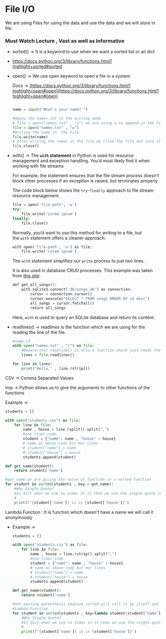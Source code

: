 # File I/O
We are using Files for using the data and use the data and  we will store in file.

### Must Watch Lecture , Vast as well as Informative

- sorted() → It is a keyword to use when we want a sorted list or an dict
- https://docs.python.org/3/library/functions.html?highlight=sorted#sorted
 
- open() →  We use open keyword to open a file in a system
    
    Docs → [https://docs.python.org/3/library/functions.html?highlight=open#open](https://docs.python.org/3/library/functions.html?highlight=open#open)
    
    
    ```python
    
    name = input("What's your name? ")
    
    #Opens the names.txt in the writing mode 
    # file = open("names.txt" , "a") we are using a to append in the file 
    file = open("names.txt" , "w")
    #Writing the name in  the File
    file.write(name)
    # After writing the names in the file we close the file and save it 
    file.close()
    
    ```
    
- with() → The **`with` statement** in Python is used for resource management and exception handling. You’d most likely find it when working with file streams
    
     For example, the statement ensures that the file stream process doesn’t block other processes if an exception is raised, but terminates properly.
    
    The code block below shows the `try`-`finally` approach to file stream resource management.
    
    ```python
    file = open('file-path', 'w')
    try:
        file.write('Lorem ipsum')
    finally:
        file.close()
    
    ```
    
    Normally, you’d want to use this method for writing to a file, but the `with` statement offers a cleaner approach:
    
    ```python
    with open('file-path', 'w') as file:
        file.write('Lorem ipsum')
    
    ```
    
    The `with` statement simplifies our `write` process to just two lines.
    
    It is also used in database CRUD processes. This example was taken from [this site](https://mherman.org/blog/flask-for-node-developers/):
    
    ```python
    def get_all_songs():
        with sqlite3.connect('db/songs.db') as connection:
            cursor = connection.cursor()
            cursor.execute("SELECT * FROM songs ORDER BY id desc")
            all_songs = cursor.fetchall()
            return all_songs
    
    ```
    
    Here, `with` is used to query an SQLite database and return its content.
    
- readlines() → readlines is the function which we are using for the reading the line of the file.
    
    ```python
    #name_v3
    with open("names.txt" , "r") as file:
        #Beware that readline() is also a function which just reads the lines of the code 
        lines = file.readlines()
    
    for line in lines:
        print("Hello," , line.rstrip())
    ```
    

CSV → Comma Separated Values

Imp → Python allows us to give the arguments to other functions of the functions 

Example → 

```python
students = []

with open("students.csv") as file:
    for line in file:
        name , house = line.rsplit().split(",")
        #one liner code 
        student = {"name": name , "house" : house}
        # same as above code but mor lines 
        # student["name"] = name
        # student["house"] = house
        students.append(student)

def get_name(student):
    return student['name']

#get_name we are giving the value of function in a sorted function
for student in sorted(students , key = get_name):
    #Why Single Quote?
    #In dict when we use to index in it then we use the single quote instead of double 
    # 
    print(f"{student['name']} is in {student['house']}")
```

Lambda Function : It is function which doesn't have a name we will call it anonymously 

- Example →
    
    ```python
    students = []
    
    with open("students.csv") as file:
        for line in file:
            name , house = line.rstrip().split(",")
            #one liner code 
            student = {"name": name , "house" : house}
            # same as above code but mor lines 
            # student["name"] = name
            # student["house"] = house
            students.append(student)
    
    def get_name(student):
        return student['name']
    
    #not passing parenthesis beacuse sorted will call it by itself and also 
    #Lambda Function 
    for student in sorted(students , key=lambda student:student["name"]):
        #Why Single Quote?
        #In dict when we use to index in it then we use the single quote instead of double 
        # 
        print(f"{student['name']} is in {student['house']}")
    ```
